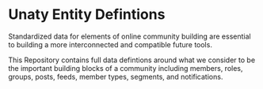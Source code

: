 # Unaty Entity Defintions
Standardized data for elements of online community building are essential to building a more interconnected and compatible future tools. 

This Repository contains full data defintions around what we consider to be the important building blocks of a community including members, roles, groups, posts, feeds, member types, segments, and notifications.
